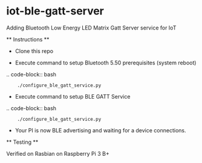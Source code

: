 # iot-ble-gatt-server
Adding Bluetooth Low Energy LED Matrix Gatt Server service for IoT

** Instructions **

* Clone this repo

* Execute command to setup Bluetooth 5.50 prerequisites (system reboot)

.. code-block:: bash

        ./configure_ble_gatt_service.py

* Execute command to setup BLE GATT Service

.. code-block:: bash

        ./configure_ble_gatt_service.py

* Your PI is now BLE advertising and waiting for a device connections.

** Testing **

Verified on Rasbian on Raspberry Pi 3 B+
